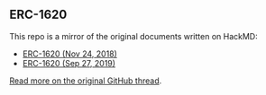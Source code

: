## ERC-1620

This repo is a mirror of the original documents written on HackMD:

- [ERC-1620 (Nov 24, 2018)](https://hackmd.io/60dKz-jDReyHCt7c03qpoQ)
- [ERC-1620 (Sep 27, 2019)](https://hackmd.io/nTpwhiQRTS-8B_WdbF1yQw)

[Read more on the original GitHub thread](https://github.com/ethereum/EIPs/issues/1620).
